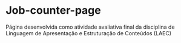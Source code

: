 # Job-counter-page
Página desenvolvida como atividade avaliativa final da disciplina de Linguagem de Apresentação e Estruturação de Conteúdos (LAEC)
